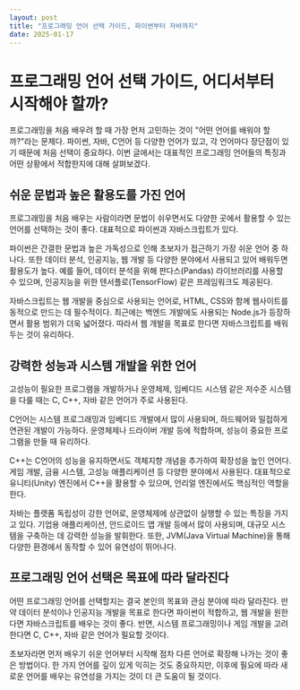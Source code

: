 ```yaml
---
layout: post
title: "프로그래밍 언어 선택 가이드, 파이썬부터 자바까지"
date: 2025-01-17
---
```


# 프로그래밍 언어 선택 가이드, 어디서부터 시작해야 할까?

프로그래밍을 처음 배우려 할 때 가장 먼저 고민하는 것이 "어떤 언어를 배워야 할까?"라는 문제다. 파이썬, 자바, C언어 등 다양한 언어가 있고, 각 언어마다 장단점이 있기 때문에 처음 선택이 중요하다. 이번 글에서는 대표적인 프로그래밍 언어들의 특징과 어떤 상황에서 적합한지에 대해 살펴보겠다.

## 쉬운 문법과 높은 활용도를 가진 언어

프로그래밍을 처음 배우는 사람이라면 문법이 쉬우면서도 다양한 곳에서 활용할 수 있는 언어를 선택하는 것이 좋다. 대표적으로 파이썬과 자바스크립트가 있다.

파이썬은 간결한 문법과 높은 가독성으로 인해 초보자가 접근하기 가장 쉬운 언어 중 하나다. 또한 데이터 분석, 인공지능, 웹 개발 등 다양한 분야에서 사용되고 있어 배워두면 활용도가 높다. 예를 들어, 데이터 분석을 위해 판다스(Pandas) 라이브러리를 사용할 수 있으며, 인공지능을 위한 텐서플로(TensorFlow) 같은 프레임워크도 제공된다.

자바스크립트는 웹 개발을 중심으로 사용되는 언어로, HTML, CSS와 함께 웹사이트를 동적으로 만드는 데 필수적이다. 최근에는 백엔드 개발에도 사용되는 Node.js가 등장하면서 활용 범위가 더욱 넓어졌다. 따라서 웹 개발을 목표로 한다면 자바스크립트를 배워두는 것이 유리하다.

## 강력한 성능과 시스템 개발을 위한 언어

고성능이 필요한 프로그램을 개발하거나 운영체제, 임베디드 시스템 같은 저수준 시스템을 다룰 때는 C, C++, 자바 같은 언어가 주로 사용된다.

C언어는 시스템 프로그래밍과 임베디드 개발에서 많이 사용되며, 하드웨어와 밀접하게 연관된 개발이 가능하다. 운영체제나 드라이버 개발 등에 적합하며, 성능이 중요한 프로그램을 만들 때 유리하다.

C++는 C언어의 성능을 유지하면서도 객체지향 개념을 추가하여 확장성을 높인 언어다. 게임 개발, 금융 시스템, 고성능 애플리케이션 등 다양한 분야에서 사용된다. 대표적으로 유니티(Unity) 엔진에서 C++을 활용할 수 있으며, 언리얼 엔진에서도 핵심적인 역할을 한다.

자바는 플랫폼 독립성이 강한 언어로, 운영체제에 상관없이 실행할 수 있는 특징을 가지고 있다. 기업용 애플리케이션, 안드로이드 앱 개발 등에서 많이 사용되며, 대규모 시스템을 구축하는 데 강력한 성능을 발휘한다. 또한, JVM(Java Virtual Machine)을 통해 다양한 환경에서 동작할 수 있어 유연성이 뛰어나다.

## 프로그래밍 언어 선택은 목표에 따라 달라진다

어떤 프로그래밍 언어를 선택할지는 결국 본인의 목표와 관심 분야에 따라 달라진다. 만약 데이터 분석이나 인공지능 개발을 목표로 한다면 파이썬이 적합하고, 웹 개발을 원한다면 자바스크립트를 배우는 것이 좋다. 반면, 시스템 프로그래밍이나 게임 개발을 고려한다면 C, C++, 자바 같은 언어가 필요할 것이다.

초보자라면 먼저 배우기 쉬운 언어부터 시작해 점차 다른 언어로 확장해 나가는 것이 좋은 방법이다. 한 가지 언어를 깊이 있게 익히는 것도 중요하지만, 이후에 필요에 따라 새로운 언어를 배우는 유연성을 가지는 것이 더 큰 도움이 될 것이다.

